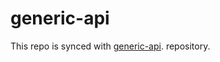 # generic-api
This repo is synced with [generic-api](https://github.com/sebastianaf/generic-api). repository.